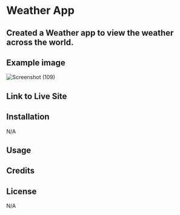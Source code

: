 # Weather App

## Created a Weather app to view the weather across the world.

## Example image

![Screenshot (109)](https://github.com/EgRoku/Weather-App/assets/125640560/371abb17-b892-4f01-95ff-09542865bfb9)

## Link to Live Site



## Installation

N/A

## Usage



## Credits 



## License

N/A